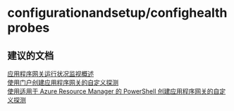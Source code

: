 <properties
    pageTitle="configurationandsetup/confighealthprobes"
    description="configurationandsetup/confighealthprobes"
    service="microsoft.network"
    resource="applicationgateways"
    authors="radwiv"
    displayOrder=""
    selfHelpType="generic"
    supportTopicIds="32582826"
    resourceTags=""
    productPesIds="15922"
    cloudEnvironments="public"
/>


# <a name="configurationandsetupconfighealthprobes"></a>configurationandsetup/confighealthprobes

## <a name="recommended-documents"></a>**建议的文档**

[应用程序网关运行状况监视概述](https://docs.microsoft.com/azure/application-gateway/application-gateway-probe-overview)<br>
[使用门户创建应用程序网关的自定义探测](https://docs.microsoft.com/azure/application-gateway/application-gateway-create-probe-portal)<br>
[使用适用于 Azure Resource Manager 的 PowerShell 创建应用程序网关的自定义探测](https://docs.microsoft.com/azure/application-gateway/application-gateway-create-probe-ps)

